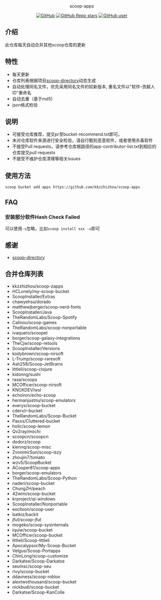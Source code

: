 <p align="center">
  scoop-apps
</p>
<p align="center">
  <a href="https://github.com/kkzzhizhou/scoop-apps"><img alt="GitHub" src="https://img.shields.io/badge/Readme--Style-standard--repository-brightgreen?style=flat-square&color=f83500"/></a>
  <a href="https://github.com/kkzzhizhou/scoop-apps"><img alt="GitHub Repo stars" src="https://img.shields.io/github/stars/kkzzhizhou/scoop-apps?style=flat-square"/></a>
  <a href="https://github.com/kkzzhizhou"><img alt="GitHub user" src="https://img.shields.io/badge/author-kkzzhizhou-brightgreen?style=flat-square"/></a>
</p>


## 介绍

此仓库每天自动合并其他scoop仓库的更新

## 特性

- 每天更新
- 仓库列表根据项目[scoop-directory](https://github.com/rasa/scoop-directory)动态生成
- 自动处理同名文件，优先采用同名文件的较新版本, 重名文件以"软件-贡献人ID"重命名
- 自动去重（基于md5)
- json格式检验

## 说明

- 可接受仓库推荐，提交pr至bucket-recommend.txt即可。
- 未对仓库软件来源进行安全检验，请自行甄别恶意软件，或者使用杀毒软件
- 不接受Pull requests，请参考仓库根路径的app-contributor-list.txt到相应的仓库提交pull requests
- 不接受不维护仓库清理等相关Issues

## 使用方法

```
scoop bucket add apps https://github.com/kkzzhizhou/scoop-apps
```

## FAQ

### 安装部分软件Hash Check Failed

可以使用`-s`忽略，比如`scoop install xxx -s`即可

## 感谢

- [scoop-directory](https://github.com/rasa/scoop-directory)

## 合并仓库列表

- kkzzhizhou/scoop-zapps
- HCLonely/my-scoop-bucket
- ScoopInstaller/Extras
- chawyehsu/dorado
- matthewjberger/scoop-nerd-fonts
- ScoopInstaller/Java
- TheRandomLabs/Scoop-Spotify
- Calinou/scoop-games
- TheRandomLabs/scoop-nonportable
- ivaquero/scoopet
- borger/scoop-galaxy-integrations
- TheCjw/scoop-retools
- ScoopInstaller/Versions
- kodybrown/scoop-nirsoft
- L-Trump/scoop-raresoft
- Ash258/Scoop-JetBrains
- littleli/scoop-clojure
- kidonng/sushi
- rasa/scoops
- MCOfficer/scoop-nirsoft
- KNOXDEV/wsl
- echoiron/echo-scoop
- hermanjustnu/scoop-emulators
- everyx/scoop-bucket
- cderv/r-bucket
- TheRandomLabs/Scoop-Bucket
- Paxxs/Cluttered-bucket
- hoilc/scoop-lemon
- Qv2ray/mochi
- scoopcn/scoopcn
- dodorz/scoop
- kiennq/scoop-misc
- ZvonimirSun/scoop-iszy
- zhoujin7/tomato
- wzv5/ScoopBucket
- ACooper81/scoop-apps
- borger/scoop-emulators
- TheRandomLabs/Scoop-Python
- naderi/scoop-bucket
- ChungZH/peach
- 42wim/scoop-bucket
- krproject/qi-windows
- ScoopInstaller/Nonportable
- excitoon/scoop-user
- batkiz/backit
- jfut/scoop-jfut
- mogeko/scoop-sysinternals
- iquiw/scoop-bucket
- MCOfficer/scoop-bucket
- littleli/Scoop-littleli
- Apocalypsor/My-Scoop-Bucket
- Velgus/Scoop-Portapps
- ChinLong/scoop-customize
- Darkatse/Scoop-Darkatse
- seumsc/scoop-seu
- rivy/scoop-bucket
- ddavness/scoop-roblox
- alextwothousand/scoop-bucket
- nickbudi/scoop-bucket
- Darkatse/Scoop-KanColle
